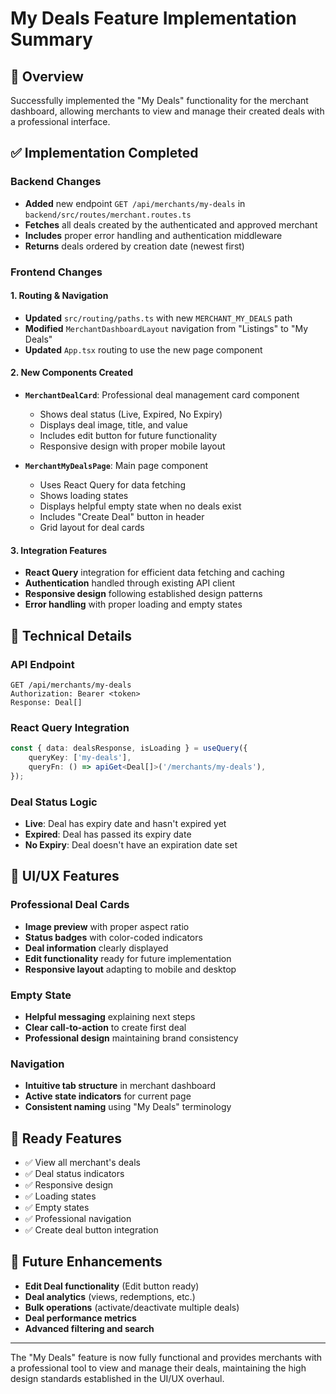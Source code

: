# My Deals Feature Implementation Summary

## 🎯 Overview
Successfully implemented the "My Deals" functionality for the merchant dashboard, allowing merchants to view and manage their created deals with a professional interface.

## ✅ Implementation Completed

### Backend Changes
- **Added** new endpoint `GET /api/merchants/my-deals` in `backend/src/routes/merchant.routes.ts`
- **Fetches** all deals created by the authenticated and approved merchant
- **Includes** proper error handling and authentication middleware
- **Returns** deals ordered by creation date (newest first)

### Frontend Changes

#### 1. Routing & Navigation
- **Updated** `src/routing/paths.ts` with new `MERCHANT_MY_DEALS` path
- **Modified** `MerchantDashboardLayout` navigation from "Listings" to "My Deals"
- **Updated** `App.tsx` routing to use the new page component

#### 2. New Components Created
- **`MerchantDealCard`**: Professional deal management card component
  - Shows deal status (Live, Expired, No Expiry)
  - Displays deal image, title, and value
  - Includes edit button for future functionality
  - Responsive design with proper mobile layout

- **`MerchantMyDealsPage`**: Main page component
  - Uses React Query for data fetching
  - Shows loading states
  - Displays helpful empty state when no deals exist
  - Includes "Create Deal" button in header
  - Grid layout for deal cards

#### 3. Integration Features
- **React Query** integration for efficient data fetching and caching
- **Authentication** handled through existing API client
- **Responsive design** following established design patterns
- **Error handling** with proper loading and empty states

## 🔧 Technical Details

### API Endpoint
```
GET /api/merchants/my-deals
Authorization: Bearer <token>
Response: Deal[]
```

### React Query Integration
```typescript
const { data: dealsResponse, isLoading } = useQuery({
    queryKey: ['my-deals'],
    queryFn: () => apiGet<Deal[]>('/merchants/my-deals'),
});
```

### Deal Status Logic
- **Live**: Deal has expiry date and hasn't expired yet
- **Expired**: Deal has passed its expiry date
- **No Expiry**: Deal doesn't have an expiration date set

## 🎨 UI/UX Features

### Professional Deal Cards
- **Image preview** with proper aspect ratio
- **Status badges** with color-coded indicators
- **Deal information** clearly displayed
- **Edit functionality** ready for future implementation
- **Responsive layout** adapting to mobile and desktop

### Empty State
- **Helpful messaging** explaining next steps
- **Clear call-to-action** to create first deal
- **Professional design** maintaining brand consistency

### Navigation
- **Intuitive tab structure** in merchant dashboard
- **Active state indicators** for current page
- **Consistent naming** using "My Deals" terminology

## 🚀 Ready Features
- ✅ View all merchant's deals
- ✅ Deal status indicators
- ✅ Responsive design
- ✅ Loading states
- ✅ Empty states
- ✅ Professional navigation
- ✅ Create deal button integration

## 🔮 Future Enhancements
- **Edit Deal functionality** (Edit button ready)
- **Deal analytics** (views, redemptions, etc.)
- **Bulk operations** (activate/deactivate multiple deals)
- **Deal performance metrics**
- **Advanced filtering and search**

---

The "My Deals" feature is now fully functional and provides merchants with a professional tool to view and manage their deals, maintaining the high design standards established in the UI/UX overhaul.
